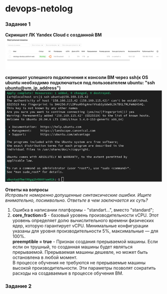 # devops-netolog  
### **Задание 1**  
**Cкриншот ЛК Yandex Cloud с созданной ВМ**  
![Alt text](image.png)  

**скриншот успешного подключения к консоли ВМ через ssh(к OS ubuntu необходимо подключаться под пользователем ubuntu: "ssh ubuntu@vm_ip_address")**  
![Alt text](image-1.png)  

**Ответы на вопросы**   
*Исправьте намеренно допущенные синтаксические ошибки. Ищите внимательно, посимвольно. Ответьте в чем заключается их суть?*  
1. Ошибка в написании платформы - "standart...", вместо  "standard";
2. **core_fraction=5** - базовый уровень производительности vCPU.  Этот уровень определяет   долю вычислительного времени физических ядер, которую гарантирует vCPU. Минимальные конфигурации указаны для уровня производительности 5%, максимальные — для 100%.  
**preemptible = true** - Признак создания прерываемой машины. Если если он трушный, то созданная машины будет являться прерываемой. Прерываемая машины дешевле, но может быть остановлена в любой момент.  
В процессе обучения не требуются не прерываемые машины высокой производительности. Эти параметры позволят сократить расходы на создаваемые в процессе обучения ВМ. 

### **Задание 2**  

